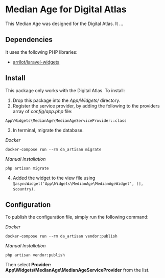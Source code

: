 # Median Age for Digital Atlas

This Median Age was designed for the Digital Atlas.  It ...

## Dependencies

It uses the following PHP libraries:

- [arrilot/laravel-widgets](https://github.com/arrilot/laravel-widgets)

## Install

This package only works with the Digital Atlas.  To install:

1. Drop this package into the *App/Widgets/* directory.
2. Register the service provider, by adding the following to the providers array of *config/app.php* file:
```
App\Widgets\MedianAge\MedianAgeServiceProvider::class
```
3. In terminal, migrate the database.

_Docker_
```
docker-compose run --rm da_artisan migrate
```

_Manual Installation_
```
php artisan migrate
```

4. Added the widget to the view file using `@asyncWidget('App\Widgets\MedianAge\MedianAgeWidget', [], $country)`.

## Configuration

To publish the configuration file, simply run the following command:

_Docker_
```
docker-compose run --rm da_artisan vendor:publish
```

_Manual Installation_
```
php artisan vendor:publish
```

Then select **Provider: App\Widgets\MedianAge\MedianAgeServiceProvider** from the list.
